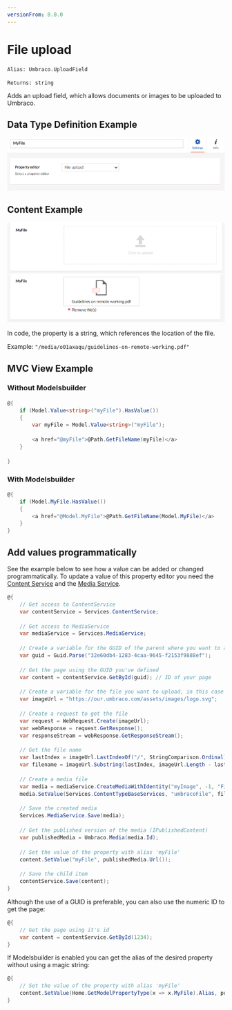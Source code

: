 ```yaml
---
versionFrom: 8.0.0
---
```


# File upload

`Alias: Umbraco.UploadField`

`Returns: string`

Adds an upload field, which allows documents or images to be uploaded to Umbraco.

## Data Type Definition Example

![Data Type Definition Example](images/definition-example.png)

## Content Example

![Content Example Empty](images/content-example-empty.png)
![Content Example](images/content-example.png)

In code, the property is a string, which references the location of the file. 

Example: `"/media/o01axaqu/guidelines-on-remote-working.pdf"`

## MVC View Example

### Without Modelsbuilder
```csharp
@{
    if (Model.Value<string>("myFile").HasValue())
    {
        var myFile = Model.Value<string>("myFile");

        <a href="@myFile">@Path.GetFileName(myFile)</a>
    }

}
```

### With Modelsbuilder

```csharp
@{
    if (Model.MyFile.HasValue())
    {
        <a href="@Model.MyFile">@Path.GetFileName(Model.MyFile)</a>
    }
}
```

## Add values programmatically

See the example below to see how a value can be added or changed programmatically. To update a value of this property editor you need the [Content Service](../../../../../Reference/Management/Services/ContentService/index.md) and the [Media Service](../../../../../Reference/Management/Services/MediaService/index.md).

```csharp
@{
	// Get access to ContentService
	var contentService = Services.ContentService;
	
    // Get access to MediaService 
    var mediaService = Services.MediaService;

	// Create a variable for the GUID of the parent where you want to add a child item
	var guid = Guid.Parse("32e60db4-1283-4caa-9645-f2153f9888ef");

	// Get the page using the GUID you've defined
	var content = contentService.GetById(guid); // ID of your page

	// Create a variable for the file you want to upload, in this case the Our Umbraco logo
	var imageUrl = "https://our.umbraco.com/assets/images/logo.svg";

	// Create a request to get the file
	var request = WebRequest.Create(imageUrl);
	var webResponse = request.GetResponse();
	var responseStream = webResponse.GetResponseStream();

	// Get the file name 
	var lastIndex = imageUrl.LastIndexOf("/", StringComparison.Ordinal) + 1;
	var filename = imageUrl.Substring(lastIndex, imageUrl.Length - lastIndex);

	// Create a media file
	var media = mediaService.CreateMediaWithIdentity("myImage", -1, "File");
	media.SetValue(Services.ContentTypeBaseServices, "umbracoFile", filename, responseStream);

	// Save the created media 
	Services.MediaService.Save(media);

	// Get the published version of the media (IPublishedContent)
	var publishedMedia = Umbraco.Media(media.Id);

	// Set the value of the property with alias 'myFile' 
	content.SetValue("myFile", publishedMedia.Url());

	// Save the child item
	contentService.Save(content);
}
```

Although the use of a GUID is preferable, you can also use the numeric ID to get the page:

```csharp
@{
    // Get the page using it's id
    var content = contentService.GetById(1234); 
}
```

If Modelsbuilder is enabled you can get the alias of the desired property without using a magic string:

```csharp
@{
    // Set the value of the property with alias 'myFile'
    content.SetValue(Home.GetModelPropertyType(x => x.MyFile).Alias, publishedMedia.Url();
}
```
